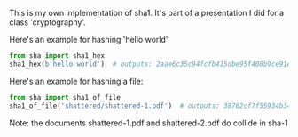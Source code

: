 This is my own implementation of sha1. It's part of a presentation I did for a class 'cryptography'.

Here's an example for hashing 'hello world'
```python
from sha import sha1_hex
sha1_hex(b'hello world')  # outputs: 2aae6c35c94fcfb415dbe95f408b9ce91ee846ed
```

Here's an example for hashing a file:
```python
from sha import sha1_of_file
sha1_of_file('shattered/shattered-1.pdf')  # outputs: 38762cf7f55934b34d179ae6a4c80cadccbb7f0a
```
Note: the documents shattered-1.pdf and shattered-2.pdf do collide in sha-1